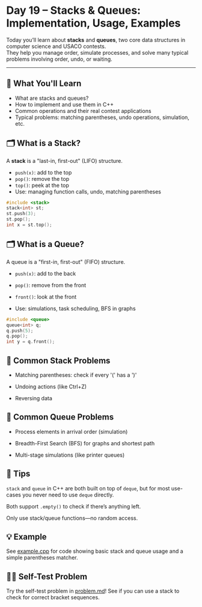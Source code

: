 # Day 19 – Stacks & Queues: Implementation, Usage, Examples

Today you’ll learn about **stacks** and **queues**, two core data structures in computer science and USACO contests.  
They help you manage order, simulate processes, and solve many typical problems involving order, undo, or waiting.

---

## 📌 What You'll Learn

- What are stacks and queues?
- How to implement and use them in C++
- Common operations and their real contest applications
- Typical problems: matching parentheses, undo operations, simulation, etc.


## 🗂️ What is a Stack?

A **stack** is a "last-in, first-out" (LIFO) structure.  
- `push(x)`: add to the top  
- `pop()`: remove the top  
- `top()`: peek at the top  
- Use: managing function calls, undo, matching parentheses

```cpp
#include <stack>
stack<int> st;
st.push(3);
st.pop();
int x = st.top();
```

## 🗂️ What is a Queue?
A queue is a "first-in, first-out" (FIFO) structure.

- `push(x)`: add to the back

- `pop()`: remove from the front

- `front()`: look at the front

- Use: simulations, task scheduling, BFS in graphs

```cpp
#include <queue>
queue<int> q;
q.push(5);
q.pop();
int y = q.front();
```

## 📝 Common Stack Problems
- Matching parentheses: check if every '(' has a ')'

- Undoing actions (like Ctrl+Z)

- Reversing data

## 📝 Common Queue Problems
- Process elements in arrival order (simulation)

- Breadth-First Search (BFS) for graphs and shortest path

- Multi-stage simulations (like printer queues)

## 📝 Tips
`stack` and `queue` in C++ are both built on top of `deque`, but for most use-cases you never need to use `deque` directly.

Both support `.empty()` to check if there’s anything left.

Only use stack/queue functions—no random access.

## 💡 Example
See [example.cpp](./example.cpp) for code showing basic stack and queue usage and a simple parentheses matcher.

## 🏋️‍♂️ Self-Test Problem
Try the self-test problem in [problem.md](./problem.md)!
See if you can use a stack to check for correct bracket sequences.